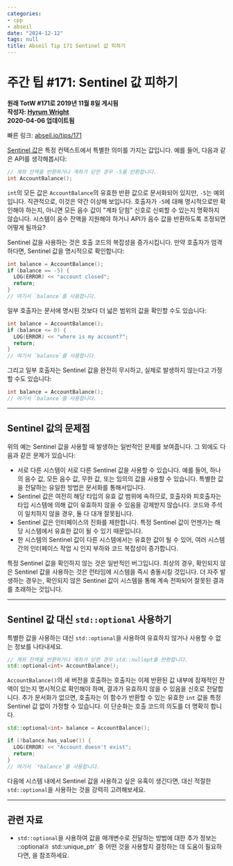 ```yaml
---
categories:
- cpp
- abseil
date: "2024-12-12"
tags: null
title: Abseil Tip 171 Sentinel 값 피하기
---
```




# 주간 팁 #171: Sentinel 값 피하기

**원래 TotW #171로 2019년 11월 8일 게시됨**  
**작성자: [Hyrum Wright](mailto:hwright@google.com)**  
**2020-04-06 업데이트됨**

빠른 링크: [abseil.io/tips/171](https://abseil.io/tips/171)

[Sentinel 값](https://en.wikipedia.org/wiki/Sentinel_value)은 특정 컨텍스트에서 특별한 의미를 가지는 값입니다. 예를 들어, 다음과 같은 API를 생각해봅시다:

```cpp
// 계좌 잔액을 반환하거나 계좌가 닫힌 경우 -5를 반환합니다.
int AccountBalance();
```

`int`의 모든 값은 `AccountBalance`의 유효한 반환 값으로 문서화되어 있지만, `-5`는 예외입니다. 직관적으로, 이것은 약간 이상해 보입니다. 호출자가 `-5`에 대해 명시적으로만 확인해야 하는지, 아니면 모든 음수 값이 "계좌 닫힘" 신호로 신뢰할 수 있는지 명확하지 않습니다. 시스템이 음수 잔액을 지원해야 하거나 API가 음수 값을 반환하도록 조정되면 어떻게 될까요?

Sentinel 값을 사용하는 것은 호출 코드의 복잡성을 증가시킵니다. 만약 호출자가 엄격하다면, Sentinel 값을 명시적으로 확인합니다:

```cpp
int balance = AccountBalance();
if (balance == -5) {
  LOG(ERROR) << "account closed";
  return;
}
// 여기서 `balance`를 사용합니다.
```

일부 호출자는 문서에 명시된 것보다 더 넓은 범위의 값을 확인할 수도 있습니다:

```cpp
int balance = AccountBalance();
if (balance <= 0) {
  LOG(ERROR) << "where is my account?";
  return;
}
// 여기서 `balance`를 사용합니다.
```

그리고 일부 호출자는 Sentinel 값을 완전히 무시하고, 실제로 발생하지 않는다고 가정할 수도 있습니다:

```cpp
int balance = AccountBalance();
// 여기서 `balance`를 사용합니다.
```

---

## Sentinel 값의 문제점

위의 예는 Sentinel 값을 사용할 때 발생하는 일반적인 문제를 보여줍니다. 그 외에도 다음과 같은 문제가 있습니다:

- 서로 다른 시스템이 서로 다른 Sentinel 값을 사용할 수 있습니다. 예를 들어, 하나의 음수 값, 모든 음수 값, 무한 값, 또는 임의의 값을 사용할 수 있습니다. 특별한 값을 전달하는 유일한 방법은 문서화를 통해서입니다.
- Sentinel 값은 여전히 해당 타입의 유효 값 범위에 속하므로, 호출자와 피호출자는 타입 시스템에 의해 값이 유효하지 않을 수 있음을 강제받지 않습니다. 코드와 주석이 일치하지 않을 경우, 둘 다 대개 잘못됩니다.
- Sentinel 값은 인터페이스의 진화를 제한합니다. 특정 Sentinel 값이 언젠가는 해당 시스템에서 유효한 값이 될 수 있기 때문입니다.
- 한 시스템의 Sentinel 값이 다른 시스템에서는 유효한 값이 될 수 있어, 여러 시스템 간의 인터페이스 작업 시 인지 부하와 코드 복잡성이 증가합니다.

특정 Sentinel 값을 확인하지 않는 것은 일반적인 버그입니다. 최상의 경우, 확인되지 않은 Sentinel 값을 사용하는 것은 런타임에 시스템을 즉시 충돌시킬 것입니다. 더 자주 발생하는 경우는, 확인되지 않은 Sentinel 값이 시스템을 통해 계속 전파되어 잘못된 결과를 초래하는 것입니다.

---

## Sentinel 값 대신 <code>std::optional</code> 사용하기

특별한 값을 사용하는 대신 `std::optional`을 사용하여 유효하지 않거나 사용할 수 없는 정보를 나타내세요.

```cpp
// 계좌 잔액을 반환하거나 계좌가 닫힌 경우 std::nullopt를 반환합니다.
std::optional<int> AccountBalance();
```

`AccountBalance()`의 새 버전을 호출하는 호출자는 이제 반환된 값 내부에 잠재적인 잔액이 있는지 명시적으로 확인해야 하며, 결과가 유효하지 않을 수 있음을 신호로 전달합니다. 추가 문서화가 없으면, 호출자는 이 함수가 반환할 수 있는 유효한 `int` 값을 특정 Sentinel 값 없이 가정할 수 있습니다. 이 단순화는 호출 코드의 의도를 더 명확히 합니다.

```cpp
std::optional<int> balance = AccountBalance();

if (!balance.has_value()) {
  LOG(ERROR) << "Account doesn't exist";
  return;
}
// 여기서 `*balance`를 사용합니다.
```

다음에 시스템 내에서 Sentinel 값을 사용하고 싶은 유혹이 생긴다면, 대신 적절한 `std::optional`을 사용하는 것을 강력히 고려해보세요.

---

## 관련 자료

- `std::optional`을 사용하여 값을 매개변수로 전달하는 방법에 대한 추가 정보는 ::optional`과 `std::unique_ptr` 중 어떤 것을 사용할지 결정하는 데 도움이 필요하다면,  을 참조하세요.